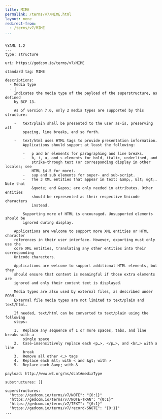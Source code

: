 ```yaml
---
title: MIME
permalink: /terms/v7/MIME.html
layout: none
redirect-from:
  - /terms/v7/MIME
...
```


```

%YAML 1.2
---
type: structure

uri: https://gedcom.io/terms/v7/MIME

standard tag: MIME

descriptions:
  - Media type
  - |
    Indicates the media type of the payload of the superstructure, as defined
    by BCP 13.
    
    As of version 7.0, only 2 media types are supported by this structure:
    
    -   text/plain shall be presented to the user as-is, preserving all
        spacing, line breaks, and so forth.
    
    -   text/html uses HTML tags to provide presentation information.
        Applications should support at least the following:
    
        -   p and br elements for paragraphing and line breaks.
        -   b, i, u, and s elements for bold, italic, underlined, and
            strike-through text (or corresponding display in other locales; see
            HTML §4.5 for more).
        -   sup and sub elements for super- and sub-script.
        -   The 3 XML entities that appear in text: &amp;, &lt; &gt;. Note that
            &quote; and &apos; are only needed in attributes. Other entities
            should be represented as their respective Unicode characters
            instead.
    
        Supporting more of HTML is encouraged. Unsupported elements should be
        ignored during display.
    
    Applications are welcome to support more XML entities or HTML character
    references in their user interface. However, exporting must only use the
    core XML entities, translating any other entities into their corresponding
    Unicode characters.
    
    Applications are welcome to support additional HTML elements, but they
    should ensure that content is meaningful if those extra elements are
    ignored and only their content text is displayed.
    
    Media types are also used by external files, as described under FORM.
    External file media types are not limited to text/plain and text/html.
    
    If needed, text/html can be converted to text/plain using the following
    steps:
    
    1.  Replace any sequence of 1 or more spaces, tabs, and line breaks with a
        single space
    2.  Case-insensitively replace each <p…>, </p…>, and <br…> with a line
        break
    3.  Remove all other <…> tags
    4.  Replace each &lt; with < and &gt; with >
    5.  Replace each &amp; with &

payload: http://www.w3.org/ns/dcat#mediaType

substructures: []

superstructures:
  "https://gedcom.io/terms/v7/NOTE": "{0:1}"
  "https://gedcom.io/terms/v7/NOTE-TRAN": "{0:1}"
  "https://gedcom.io/terms/v7/TEXT": "{0:1}"
  "https://gedcom.io/terms/v7/record-SNOTE": "{0:1}"
...

```
